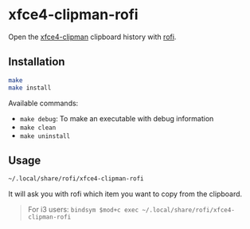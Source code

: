 # xfce4-clipman-rofi

Open the [xfce4-clipman](https://docs.xfce.org/panel-plugins/xfce4-clipman-plugin/start) clipboard history with [rofi](https://github.com/davatorium/rofi).

## Installation
```bash
make
make install
```

Available commands:
- `make debug`: To make an executable with debug information
- `make clean`
- `make uninstall`

## Usage
```bash
~/.local/share/rofi/xfce4-clipman-rofi
```

It will ask you with rofi which item you want to copy from the clipboard.

> For i3 users: `bindsym $mod+c exec ~/.local/share/rofi/xfce4-clipman-rofi`
